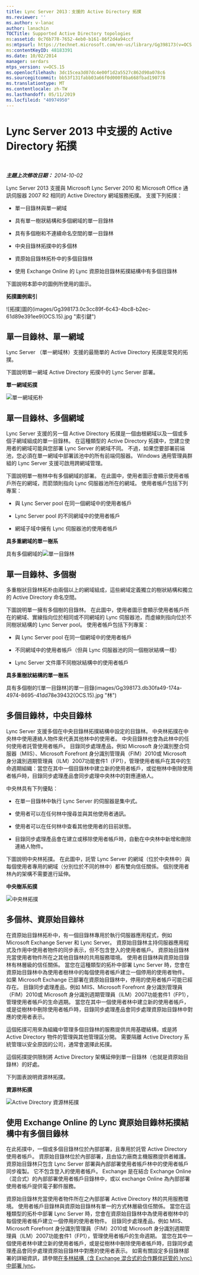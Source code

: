 ```yaml
---
title: Lync Server 2013：支援的 Active Directory 拓撲
ms.reviewer: ''
ms.author: v-lanac
author: lanachin
TOCTitle: Supported Active Directory topologies
ms:assetid: 0c76b778-7652-4eb0-b161-86f2d4a94ccf
ms:mtpsurl: https://technet.microsoft.com/en-us/library/Gg398173(v=OCS.15)
ms:contentKeyID: 48183391
ms.date: 10/02/2014
manager: serdars
mtps_version: v=OCS.15
ms.openlocfilehash: 3dc15cea3d07dc4e00f1d2a5527c862d90a078c6
ms.sourcegitcommit: bb53f131fabb03a66f0d000f8ba668fbad190778
ms.translationtype: MT
ms.contentlocale: zh-TW
ms.lasthandoff: 05/11/2019
ms.locfileid: "40974950"
---
```

<div data-xmlns="http://www.w3.org/1999/xhtml">

<div class="topic" data-xmlns="http://www.w3.org/1999/xhtml" data-msxsl="urn:schemas-microsoft-com:xslt" data-cs="http://msdn.microsoft.com/en-us/">

<div data-asp="http://msdn2.microsoft.com/asp">

# <a name="supported-active-directory-topologies-in-lync-server-2013"></a>Lync Server 2013 中支援的 Active Directory 拓撲

</div>

<div id="mainSection">

<div id="mainBody">

<span> </span>

_**主題上次修改日期：** 2014-10-02_

Lync Server 2013 支援與 Microsoft Lync Server 2010 和 Microsoft Office 通訊伺服器 2007 R2 相同的 Active Directory 網域服務拓撲。 支援下列拓撲：

  - 單一目錄林與單一網域

  - 具有單一樹狀結構和多個網域的單一目錄林

  - 具有多個樹和不連續命名空間的單一目錄林

  - 中央目錄林拓撲中的多個林

  - 資原始目錄林拓朴中的多個目錄林

  - 使用 Exchange Online 的 Lync 資原始目錄林拓撲結構中有多個目錄林

下圖說明本節中的圖例所使用的圖示。

**拓撲圖例索引**

![拓撲]圖的(images/Gg398173.0c3cc89f-6c43-4bc8-b2ec-61d89e391ee9(OCS.15).jpg "索引鍵")

<div>

## <a name="single-forest-single-domain"></a>單一目錄林、單一網域

Lync Server （單一網域林）支援的最簡單的 Active Directory 拓撲是常見的拓撲。

下圖說明單一網域 Active Directory 拓撲中的 Lync Server 部署。

**單一網域拓撲**

![單一網域拓朴](images/Gg398173.258b3b3f-0558-4a36-a4c2-031be7299668(OCS.15).jpg "單一網域拓朴")

</div>

<div>

## <a name="single-forest-multiple-domains"></a>單一目錄林、多個網域

Lync Server 支援的另一個 Active Directory 拓撲是一個由根網域以及一個或多個子網域組成的單一目錄林。 在這種類型的 Active Directory 拓撲中，您建立使用者的網域可能與您部署 Lync Server 的網域不同。 不過，如果您要部署前端池，您必須在單一網域中部署該池中的所有前端伺服器。 Windows 通用管理員群組的 Lync Server 支援可啟用跨網域管理。

下圖說明單一樹林中有多個網域的部署。 在此圖中，使用者圖示會顯示使用者帳戶所在的網域，而箭頭則指向 Lync 伺服器池所在的網域。 使用者帳戶包括下列專案：

  - 與 Lync Server pool 在同一個網域中的使用者帳戶

  - Lync Server pool 的不同網域中的使用者帳戶

  - 網域子域中擁有 Lync 伺服器池的使用者帳戶

**具多重網域的單一樹系**

具有多個網域的![單一目錄林](images/Gg398173.2b809c72-c3cd-4fad-afe6-8c2dae779750(OCS.15).jpg "單一目錄林")

</div>

<div>

## <a name="single-forest-multiple-trees"></a>單一目錄林、多個樹

多重樹狀目錄林拓朴由兩個以上的網域組成，這些網域定義獨立的樹狀結構和獨立的 Active Directory 命名空間。

下圖說明單一擁有多個樹的目錄林。 在此圖中，使用者圖示會顯示使用者帳戶所在的網域、實線指向位於相同或不同網域的 Lync 伺服器池，而虛線則指向位於不同樹狀結構的 Lync Server pool。 使用者帳戶包括下列專案：

  - 與 Lync Server pool 在同一個網域中的使用者帳戶

  - 不同網域中的使用者帳戶（但與 Lync 伺服器池的同一個樹狀結構一樣）

  - Lync Server 文件庫不同樹狀結構中的使用者帳戶

**具多重樹狀結構的單一樹系**

具有多個樹的![單一目錄林]的單一目錄(images/Gg398173.db30fa49-174a-4974-8695-41dd78e39432(OCS.15).jpg "林")

</div>

<div>

## <a name="multiple-forests-central-forest"></a>多個目錄林，中央目錄林

Lync Server 支援多個在中央目錄林拓撲結構中設定的目錄林。 中央林拓撲在中央林中使用連絡人物件來代表其他林中的使用者。 中央目錄林也會為此林中的任何使用者託管使用者帳戶。 目錄同步處理產品，例如 Microsoft 身分識別整合伺服器（MIIS）、Microsoft Forefront 身分識別管理員（FIM）2010或 Microsoft 身分識別週期管理員（ILM）2007功能套件1（FP1），管理使用者帳戶在其中的生命週期組織：當您在其中一個目錄林中建立新的使用者帳戶，或從樹林中刪除使用者帳戶時，目錄同步處理產品會同步處理中央林中的對應連絡人。

中央林具有下列優點：

  - 在單一目錄林中執行 Lync Server 的伺服器是集中式。

  - 使用者可以在任何林中搜尋並與其他使用者通訊。

  - 使用者可以在任何林中查看其他使用者的目前狀態。

  - 目錄同步處理產品會在建立或移除使用者帳戶時，自動在中央林中新增和刪除連絡人物件。

下圖說明中央林拓撲。 在此圖中，託管 Lync Server 的網域（位於中央林中）與每個使用者專用的網域（分別位於不同的林中）都有雙向信任關係。 個別使用者林內的架構不需要進行延伸。

**中央樹系拓撲**

![中央林拓撲](images/Gg398173.7feb049a-453b-4134-9128-873b83ee1755(OCS.15).jpg "中央林拓撲")

</div>

<div>

## <a name="multiple-forests-resource-forest"></a>多個林、資原始目錄林

在資原始目錄林拓朴中，有一個目錄林專用於執行伺服器應用程式，例如 Microsoft Exchange Server 和 Lync Server。 資原始目錄林主持伺服器應用程式及作用中使用者物件的同步表示，但不包含登入的使用者帳戶。 資原始目錄林充當使用者物件所在之其他目錄林的共用服務環境。 使用者目錄林與資原始目錄林有林層級的信任關係。 當您在這種類型的拓朴中部署 Lync Server 時，您會在資原始目錄林中為使用者樹林中的每個使用者帳戶建立一個停用的使用者物件。 如果 Microsoft Exchange 已部署在資原始目錄林中，停用的使用者帳戶可能已經存在。 目錄同步處理產品，例如 MIIS、Microsoft Forefront 身分識別管理員（FIM）2010或 Microsoft 身分識別週期管理員（ILM）2007功能套件1（FP1），管理使用者帳戶的生命週期。 當您在其中一個使用者林中建立新的使用者帳戶，或是從樹林中刪除使用者帳戶時，目錄同步處理產品會同步處理資原始目錄林中對應的使用者表示。

這個拓撲可用來為組織中管理多個目錄林的服務提供共用基礎結構，或是將 Active Directory 物件的管理與其他管理區分開。 需要隔離 Active Directory 系統管理以安全原因的公司，通常會選擇此拓撲。

這個拓撲提供限制將 Active Directory 架構延伸到單一目錄林（也就是資原始目錄林）的好處。

下列圖表說明資源林拓撲。

**資源林拓撲**

![Active Directory 資源林拓撲](images/Gg398173.54ab82f1-e9e5-40f0-a54e-86e340b65c2a(OCS.15).jpg "Active Directory 資源林拓撲")

</div>

<div>

## <a name="multiple-forests-in-a-lync-resource-forest-topology-with-exchange-online"></a>使用 Exchange Online 的 Lync 資原始目錄林拓撲結構中有多個目錄林

在此拓撲中，一個或多個目錄林位於內部部署，且專用於託管 Active Directory 使用者帳戶。 資原始目錄林位於內部部署，且由協力廠商主機服務提供者維護。 資原始目錄林只包含 Lync Server 部署與內部部署使用者帳戶林中的使用者帳戶同步複製。 它不包含登入的使用者帳戶。 Exchange 是在結合 Exchange Online （混合式）的內部部署使用者帳戶目錄林中，或以 exchange Online 為內部部署使用者帳戶提供電子郵件服務。

資原始目錄林充當使用者物件所在之內部部署 Active Directory 林的共用服務環境。 使用者帳戶目錄林與資原始目錄林有單一的方式林層級信任關係。 當您在這種類型的拓朴中部署 Lync Server 時，您會在資原始目錄林中為使用者樹林中的每個使用者帳戶建立一個停用的使用者物件。 目錄同步處理產品，例如 MIIS、Microsoft Forefront 身分識別管理員（FIM）2010或 Microsoft 身分識別週期管理員（ILM）2007功能套件1（FP1），管理使用者帳戶的生命週期。 當您在其中一個使用者林中建立新的使用者帳戶，或是從樹林中刪除使用者帳戶時，目錄同步處理產品會同步處理資原始目錄林中對應的使用者表示。 如需有關設定多目錄林部署的詳細資訊，請參閱[在多林結構（含 Exchange 混合式的合作夥伴託管的 lync）中部署 lync](http://go.microsoft.com/fwlink/p/?linkid=513216)。

</div>

</div>

<span> </span>

</div>

</div>

</div>

